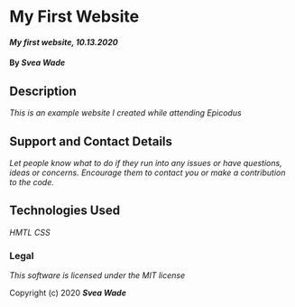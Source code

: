# My First Website

#### _My first website, 10.13.2020_

#### By _**Svea Wade**_

## Description

_This is an example website I created while attending Epicodus_


## Support and Contact Details

_Let people know what to do if they run into any issues or have questions, ideas or concerns.  Encourage them to contact you or make a contribution to the code._

## Technologies Used

_HMTL_
_CSS_

### Legal

*This software is licensed under the MIT license*

Copyright (c) 2020 **_Svea Wade_**